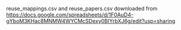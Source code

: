 reuse_mappings.csv and reuse_papers.csv downloaded from https://docs.google.com/spreadsheets/d/1F0AuD4-gYboM3KHac8MNMW4WYCMcSDexy0BIYrbXJ6g/edit?usp=sharing
